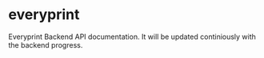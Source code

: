 # everyprint
Everyprint Backend API documentation. It will be updated continiously with the backend progress.

